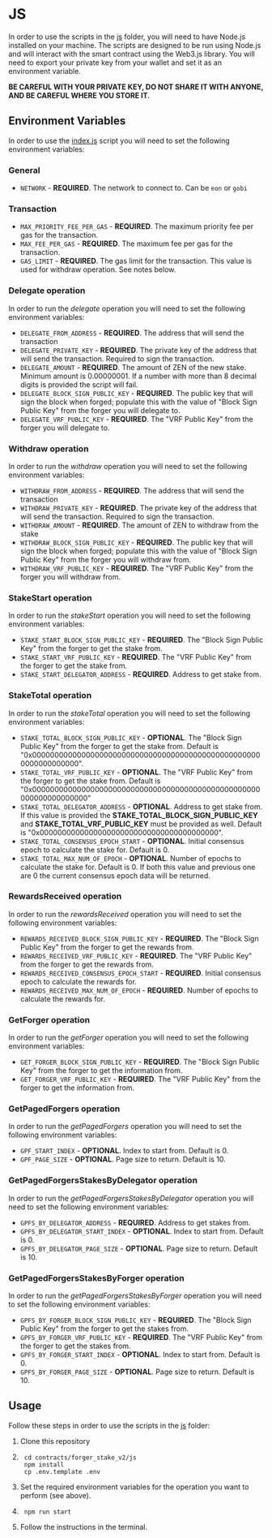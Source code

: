 # JS

In order to use the scripts in the [js](../js) folder, you will need to have Node.js installed on your machine.
The scripts are designed to be run using Node.js and will interact with the smart contract using the Web3.js library.
You will need to export your private key from your wallet and set it as an environment variable.

**BE CAREFUL WITH YOUR PRIVATE KEY, DO NOT SHARE IT WITH ANYONE, AND BE CAREFUL WHERE YOU STORE IT.**

## Environment Variables

In order to use the [index.js](../js/src/index.js) script you will need to set the following environment variables: 

### General
- `NETWORK` - **REQUIRED**. The network to connect to. Can be `eon` or `gobi`

### Transaction
- `MAX_PRIORITY_FEE_PER_GAS` - **REQUIRED**. The maximum priority fee per gas for the transaction.
- `MAX_FEE_PER_GAS` - **REQUIRED**. The maximum fee per gas for the transaction.
- `GAS_LIMIT` - **REQUIRED**. The gas limit for the transaction. This value is used for withdraw operation. See notes below.

### Delegate operation
In order to run the _delegate_ operation you will need to set the following environment variables:
- `DELEGATE_FROM_ADDRESS` - **REQUIRED**. The address that will send the transaction
- `DELEGATE_PRIVATE_KEY` - **REQUIRED**. The private key of the address that will send the transaction. Required to sign the transaction.
- `DELEGATE_AMOUNT` - **REQUIRED**. The amount of ZEN of the new stake. Minimum amount is 0.00000001. If a number with more than 8 decimal digits is provided the script will fail.
- `DELEGATE_BLOCK_SIGN_PUBLIC_KEY` - **REQUIRED**. The public key that will sign the block when forged; populate this with the value of "Block Sign Public Key" from the forger you will delegate to.
- `DELEGATE_VRF_PUBLIC_KEY` - **REQUIRED**. The "VRF Public Key" from the forger you will delegate to.

### Withdraw operation
In order to run the _withdraw_ operation you will need to set the following environment variables:
- `WITHDRAW_FROM_ADDRESS` - **REQUIRED**. The address that will send the transaction
- `WITHDRAW_PRIVATE_KEY` - **REQUIRED**. The private key of the address that will send the transaction. Required to sign the transaction.
- `WITHDRAW_AMOUNT` - **REQUIRED**. The amount of ZEN to withdraw from the stake
- `WITHDRAW_BLOCK_SIGN_PUBLIC_KEY` - **REQUIRED**. The public key that will sign the block when forged; populate this with the value of "Block Sign Public Key" from the forger you will withdraw from.
- `WITHDRAW_VRF_PUBLIC_KEY` - **REQUIRED**. The "VRF Public Key" from the forger you will withdraw from.

### StakeStart operation
In order to run the _stakeStart_ operation you will need to set the following environment variables:
- `STAKE_START_BLOCK_SIGN_PUBLIC_KEY` - **REQUIRED**. The "Block Sign Public Key" from the forger to get the stake from.
- `STAKE_START_VRF_PUBLIC_KEY` - **REQUIRED**. The "VRF Public Key" from the forger to get the stake from.
- `STAKE_START_DELEGATOR_ADDRESS` - **REQUIRED**. Address to get stake from.

### StakeTotal operation
In order to run the _stakeTotal_ operation you will need to set the following environment variables:
- `STAKE_TOTAL_BLOCK_SIGN_PUBLIC_KEY` - **OPTIONAL**. The "Block Sign Public Key" from the forger to get the stake from. Default is "0x0000000000000000000000000000000000000000000000000000000000000000".
- `STAKE_TOTAL_VRF_PUBLIC_KEY` - **OPTIONAL**. The "VRF Public Key" from the forger to get the stake from. Default is "0x000000000000000000000000000000000000000000000000000000000000000000"
- `STAKE_TOTAL_DELEGATOR_ADDRESS` - **OPTIONAL**. Address to get stake from. If this value is provided the **STAKE_TOTAL_BLOCK_SIGN_PUBLIC_KEY** and **STAKE_TOTAL_VRF_PUBLIC_KEY** must be provided as well. Default is "0x0000000000000000000000000000000000000000".
- `STAKE_TOTAL_CONSENSUS_EPOCH_START` - **OPTIONAL**. Initial consensus epoch to calculate the stake for. Default is 0.
- `STAKE_TOTAL_MAX_NUM_OF_EPOCH` - **OPTIONAL**. Number of epochs to calculate the stake for. Default is 0. If both this value and previous one are 0 the current consensus epoch data will be returned.

### RewardsReceived operation
In order to run the _rewardsReceived_ operation you will need to set the following environment variables:
- `REWARDS_RECEIVED_BLOCK_SIGN_PUBLIC_KEY` - **REQUIRED**. The "Block Sign Public Key" from the forger to get the rewards from.
- `REWARDS_RECEIVED_VRF_PUBLIC_KEY` - **REQUIRED**. The "VRF Public Key" from the forger to get the rewards from.
- `REWARDS_RECEIVED_CONSENSUS_EPOCH_START` - **REQUIRED**. Initial consensus epoch to calculate the rewards for. 
- `REWARDS_RECEIVED_MAX_NUM_OF_EPOCH` - **REQUIRED**. Number of epochs to calculate the rewards for.

### GetForger operation
In order to run the _getForger_ operation you will need to set the following environment variables:
- `GET_FORGER_BLOCK_SIGN_PUBLIC_KEY` - **REQUIRED**. The "Block Sign Public Key" from the forger to get the information from.
- `GET_FORGER_VRF_PUBLIC_KEY` - **REQUIRED**. The "VRF Public Key" from the forger to get the information from.

### GetPagedForgers operation
In order to run the _getPagedForgers_ operation you will need to set the following environment variables:
- `GPF_START_INDEX` - **OPTIONAL**. Index to start from. Default is 0.
- `GPF_PAGE_SIZE` - **OPTIONAL**. Page size to return. Default is 10.

### GetPagedForgersStakesByDelegator operation
In order to run the _getPagedForgersStakesByDelegator_ operation you will need to set the following environment variables:
- `GPFS_BY_DELEGATOR_ADDRESS` - **REQUIRED**. Address to get stakes from.
- `GPFS_BY_DELEGATOR_START_INDEX` - **OPTIONAL**. Index to start from. Default is 0.
- `GPFS_BY_DELEGATOR_PAGE_SIZE` - **OPTIONAL**. Page size to return. Default is 10.

### GetPagedForgersStakesByForger operation
In order to run the _getPagedForgersStakesByForger_ operation you will need to set the following environment variables:
- `GPFS_BY_FORGER_BLOCK_SIGN_PUBLIC_KEY` - **REQUIRED**. The "Block Sign Public Key" from the forger to get the stakes from.
- `GPFS_BY_FORGER_VRF_PUBLIC_KEY` - **REQUIRED**. The "VRF Public Key" from the forger to get the stakes from.
- `GPFS_BY_FORGER_START_INDEX` - **OPTIONAL**. Index to start from. Default is 0.
- `GPFS_BY_FORGER_PAGE_SIZE` - **OPTIONAL**. Page size to return. Default is 10.

## Usage

Follow these steps in order to use the scripts in the [js](../js) folder:
1. Clone this repository
2. ```shell
    cd contracts/forger_stake_v2/js
    npm install
    cp .env.template .env
    ```
3. Set the required environment variables for the operation you want to perform (see above).
4. ```shell
    npm run start
    ```
5. Follow the instructions in the terminal.
